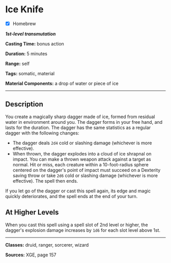 # Ice Knife

- [x] Homebrew

***1st-level transmutation***

**Casting Time:** bonus action

**Duration:** 5 minutes

**Range:** self

**Tags:** somatic, material

**Material Components:** a drop of water or piece of ice

---

## Description
You create a magically sharp dagger made of ice, formed from residual water in environment around you.
The dagger forms in your free hand, and lasts for the duration.
The dagger has the same statistics as a regular dagger with the following changes:
- The dagger deals `2d4` cold or slashing damage (whichever is more effective).
- When thrown, the dagger explodes into a cloud of ice shrapnal on impact.
You can make a thrown weapon attack against a target as normal.
Hit or miss, each creature within a 10-foot-radius sphere centered on the dagger's point of impact must succeed on a Dexterity saving throw or take `2d6` cold or slashing damage (whichever is more effective).
The spell then ends.

If you let go of the dagger or cast this spell again, its edge and magic quickly deteriorates, and the spell ends at the end of your turn.

## At Higher Levels
When you cast this spell using a spell slot of 2nd level or higher, the dagger's explosion damage increases by `1d6` for each slot level above 1st.

---

**Classes:** druid, ranger, sorcerer, wizard

**Sources:** XGE, page 157

